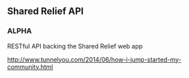 Shared Relief API
-----------------

### ALPHA

RESTful API backing the Shared Relief web app

http://www.tunnelyou.com/2014/06/how-i-jump-started-my-community.html

